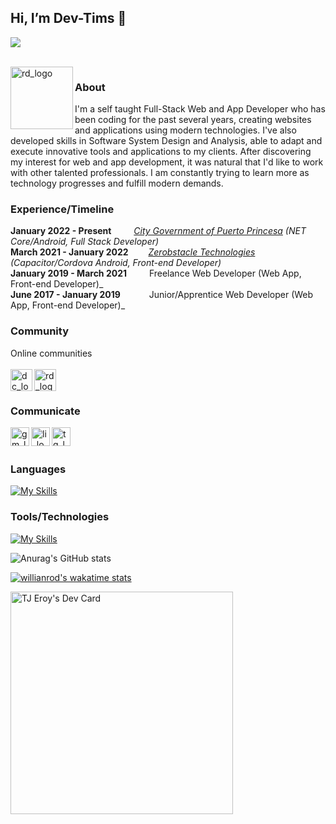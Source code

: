 ## Hi, I’m Dev-Tims 👋 
![](https://img.shields.io/github/followers/Dev-Tims0208?style=social)

   <br>
  <img align="left" alt="rd_logo" width="100px" src="https://wakatime.com/badge/user/49e079ef-30df-4e9d-9542-510451335cf4.svg" />

### About 
I'm a self taught Full-Stack Web and App Developer who has been coding for the past several years, creating websites and applications using modern technologies. I've also developed skills in Software System Design and Analysis, able to adapt and execute innovative tools and applications to my clients. After discovering my interest for web and app development, it was natural that I'd like to work with other talented professionals. I am constantly trying to learn more as technology progresses and fulfill modern demands.

### Experience/Timeline
**January 2022 - Present** &emsp;&emsp; _[City Government of Puerto Princesa](https://github.com/CGPP-CMISD) (NET Core/Android, Full Stack Developer)_ </br>
**March 2021 - January 2022** &emsp;&emsp;_[Zerobstacle Technologies](https://github.com/Zerobstacle) (Capacitor/Cordova Android, Front-end Developer)_ </br>
**January 2019 - March 2021** &emsp;&emsp; Freelance Web Developer (Web App, Front-end Developer)_ </br>
**June 2017 - January 2019** &emsp;&emsp;&emsp;Junior/Apprentice Web Developer  (Web App, Front-end Developer)_ </br>

### **Community**
Online communities
</br></br>
<a href="https://discordapp.com/users/486095492191879170">
  <img align="left" alt="dc_logo" width="35px" src="https://cdn2.iconfinder.com/data/icons/gaming-platforms-squircle/250/discord_squircle-512.png" />
</a> 
<a href="https://www.reddit.com/user/tyrannitar-0208">
  <img align="left" alt="rd_logo" width="35px" src="https://cdn2.iconfinder.com/data/icons/social-media-2285/512/1_Reddit3_colored_svg-512.png" />
</a>  
</br>

### **Communicate** 
<!-- </br></br> -->
<a href="https://mail.google.com/mail/u/?authuser=developer.tims@gmail.com">
  <img align="left" alt="gm_logo" width="30px" src="https://cdn4.iconfinder.com/data/icons/logos-brands-in-colors/48/google-gmail-512.png" />
</a>
<a href="https://www.linkedin.com/in/timothy-jan-eroy-3383a8170">
  <img align="left" alt="li_logo" width="30px" 
       src="https://cdn2.iconfinder.com/data/icons/social-media-applications/64/social_media_applications_14-linkedin-512.png" />
</a>
<a href="https://t.me/DeveloperTims">
  <img align="left" alt="tg_logo" width="30px" src="https://cdn3.iconfinder.com/data/icons/social-icons-33/512/Telegram-512.png" />
</a> 
</br></br>

 ### **Languages** 
[![My Skills](https://skillicons.dev/icons?i=sass,dotnet,php,css,html,react,ts,js,ionic&theme=dark)](https://skillicons.dev)
</br>
### **Tools/Technologies** 
[![My Skills](https://skillicons.dev/icons?i=androidstudio,visualstudio,vscode&theme=light)](https://skillicons.dev)
</br>
 
 ![Anurag's GitHub stats](https://github-readme-stats.vercel.app/api?username=dev-tims0208&show_icons=true&theme=transparent)
 
 [![willianrod's wakatime stats](https://github-readme-stats.vercel.app/api/wakatime?username=dev_tims0208)](https://github.com/anuraghazra/github-readme-stats)

 <a href="https://app.daily.dev/devtims0208"><img src="https://api.daily.dev/devcards/v2/jky3qyZGg9mSel46nHRHS.png?type=default&r=dyq" width="356" alt="TJ Eroy's Dev Card"/></a>
 

